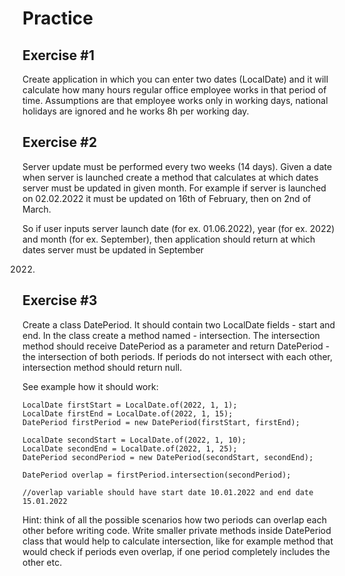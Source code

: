 # Practice

## Exercise #1

Create application in which you can enter two dates (LocalDate) and it will
calculate how many hours regular office
employee works in that period of time. Assumptions are that employee works only
in working days, national holidays are
ignored and he works 8h per working day.

## Exercise #2

Server update must be performed every two weeks (14 days).
Given a date when server is launched create a method that calculates at which
dates server must be updated in given month.
For example if server is launched on 02.02.2022 it must be updated on 16th of
February, then on 2nd of March.

So if user inputs server launch date (for ex. 01.06.2022), year (for ex. 2022)
and month (for ex. September), then
application should return at which dates server must be updated in September

2022.

## Exercise #3

Create a class DatePeriod. It should contain two LocalDate fields - start and
end.
In the class create a method named - intersection. The intersection method
should receive DatePeriod as a parameter and return DatePeriod - the
intersection of both periods. If periods do not intersect with each other,
intersection method should return null.

See example how it should work:

```
LocalDate firstStart = LocalDate.of(2022, 1, 1);
LocalDate firstEnd = LocalDate.of(2022, 1, 15);
DatePeriod firstPeriod = new DatePeriod(firstStart, firstEnd);

LocalDate secondStart = LocalDate.of(2022, 1, 10);
LocalDate secondEnd = LocalDate.of(2022, 1, 25);
DatePeriod secondPeriod = new DatePeriod(secondStart, secondEnd);

DatePeriod overlap = firstPeriod.intersection(secondPeriod);

//overlap variable should have start date 10.01.2022 and end date 15.01.2022
```

Hint: think of all the possible scenarios how two periods can overlap each other
before writing code. Write smaller private methods inside DatePeriod class that
would help to calculate intersection, like for example method that would check
if periods even overlap, if one period completely includes the other etc.

